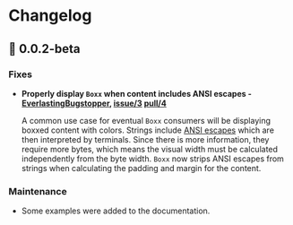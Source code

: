 # Changelog

## 🐛 0.0.2-beta

### Fixes

- **Properly display `Boxx` when content includes ANSI escapes - [EverlastingBugstopper], [issue/3] [pull/4]**

  A common use case for eventual `Boxx` consumers will be displaying boxxed content with colors. Strings include [ANSI escapes](http://ascii-table.com/ansi-escape-sequences.php) which are then interpreted by terminals. Since there is more information, they require more bytes, which means the visual width must be calculated independently from the byte width. `Boxx` now strips ANSI escapes from strings when calculating the padding and margin for the content.

  [EverlastingBugstopper]: https://github.com/EverlastingBugstopper
  [pull/4]: https://github.com/EverlastingBugstopper/boxx/pull/4
  [issue/3]: https://github.com/EverlastingBugstopper/boxx/issues/3

### Maintenance

- Some examples were added to the documentation.
